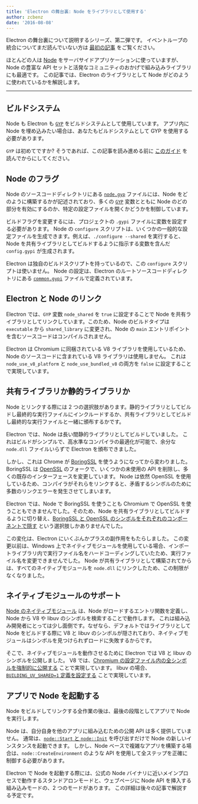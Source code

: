 ```yaml
---
title: 'Electron の舞台裏: Node をライブラリとして使用する'
author: zcbenz
date: '2016-08-08'
---
```


Electron の舞台裏について説明するシリーズ、第二弾です。 イベントループの統合についてまだ読んでいない方は [最初の記事](https://electronjs.org/blog/2016/07/28/electron-internals-node-integration) をご覧ください。

ほとんどの人は [Node](https://nodejs.org) をサーバサイドアプリケーションに使っていますが、Node の豊富な API セットと活発なコミュニティのおかげで組み込みライブラリにも最適です。 この記事では、Electron のライブラリとして Node がどのように使われているかを解説します。

---

## ビルドシステム

Node も Electron も [`GYP`](https://gyp.gsrc.io) をビルドシステムとして使用しています。 アプリ内に Node を埋め込みたい場合は、あなたもビルドシステムとして GYP を使用する必要があります。

`GYP` は初めてですか? そうであれば、この記事を読み進める前に [このガイド](https://gyp.gsrc.io/docs/UserDocumentation.md) を読んでからにしてください。

## Node のフラグ

Node のソースコードディレクトリにある [`node.gyp`](https://github.com/nodejs/node/blob/v6.3.1/node.gyp) ファイルには、Node をどのように構築するかが記述されており、多くの [`GYP`](https://gyp.gsrc.io) 変数とともに Node のどの部分を有効にするのか、特定の設定ファイルを開くかどうかを制御しています。

ビルドフラグを変更するには、プロジェクトの `.gypi` ファイルに変数を設定する必要があります。 Node の `configure` スクリプトは、いくつかの一般的な設定ファイルを生成できます。例えば、`./configure --shared` を実行すると、Node を共有ライブラリとしてビルドするように指示する変数を含んだ `config.gypi` が生成されます。

Electron は独自のビルドスクリプトを持っているので、この `configure` スクリプトは使いません。 Node の設定は、Electron のルートソースコードディレクトリにある [`common.gypi`](https://github.com/electron/electron/blob/master/common.gypi) ファイルで定義されています。

## Electron と Node のリンク

Electron では、`GYP` 変数 `node_shared` を `true` に設定することで Node を共有ライブラリとしてリンクしています。このため、Node のビルドタイプは `executable` から `shared_library` に変更され、Node の `main` エントリポイントを含むソースコードはコンパイルされません。

Electron は Chromium に同梱されている V8 ライブラリを使用しているため、Node のソースコードに含まれている V8 ライブラリは使用しません。 これは `node_use_v8_platform` と `node_use_bundled_v8` の両方を `false` に設定することで実現しています。

## 共有ライブラリか静的ライブラリか

Node とリンクする際には 2 つの選択肢があります。静的ライブラリとしてビルドし最終的な実行ファイルにインクルードするか、共有ライブラリとしてビルドし最終的な実行ファイルと一緒に頒布するかです。

Electron では、Node は長い間静的ライブラリとしてビルドしていました。 これはビルドがシンプルで、高水準なコンパイラの最適化が可能で、余分な `node.dll` ファイルいらずで Electron を頒布できました。

しかし、これは Chrome が [BoringSSL](https://boringssl.googlesource.com/boringssl) を使うようになってから変わりました。 BoringSSL は [OpenSSL](https://www.openssl.org) のフォークで、いくつかの未使用の API を削除し、多くの既存のインターフェースを変更しています。 Node は依然 OpenSSL を使用しているため、コンパイラがそれらをリンクすると、矛盾するシンボルのために多数のリンクエラーを発生させてしまいます。

Electron では、Node で BoringSSL を使うことも Chromium で OpenSSL を使うこともできませんでした。そのため、Node を共有ライブラリとしてビルドするように切り替え、[BoringSSL と OpenSSL のシンボルをそれぞれのコンポーネントで隠す](https://github.com/electron/electron/blob/v1.3.2/common.gypi#L209-L218) という選択肢しかありませんでした。

この変化は、Electron にいくぶんかプラスの副作用をもたらしました。 この変更以前は、Windows 上でネイティブモジュールを使用している場合、インポートライブラリ内で実行ファイル名をハードコーディングしていたため、実行ファイル名を変更できませんでした。 Node が共有ライブラリとして構築されてからは、すべてのネイティブモジュールを `node.dll` にリンクしたため、この制限がなくなりました。

## ネイティブモジュールのサポート

[Node のネイティブモジュール](https://nodejs.org/api/addons.html) は、Node がロードするエントリ関数を定義し、Node から V8 や libuv のシンボルを検索することで動作します。 これは組み込み開発者にとっては少し面倒です。なぜなら、デフォルトではライブラリとして Node をビルドする際に V8 と libuv のシンボルが隠されており、ネイティブモジュールはシンボルを見つけられずロードに失敗するからです。

そこで、ネイティブモジュールを動作させるために Electron では V8 と libuv のシンボルを公開しました。 V8 では、[Chromium の設定ファイル内の全シンボルを強制的に公開する](https://github.com/electron/libchromiumcontent/blob/v51.0.2704.61/chromiumcontent/chromiumcontent.gypi#L104-L122) ことで実現しています。 libuv の場合、[`BUILDING_UV_SHARED=1` 定義を設定する](https://github.com/electron/electron/blob/v1.3.2/common.gypi#L219-L228) ことで実現しています。

## アプリで Node を起動する

Node をビルドしてリンクする全作業の後は、最後の段階としてアプリで Node を実行します。

Node は、自分自身を他のアプリに組み込むための公開 API は多く提供していません。 通常は、[`node::Start` と `node::Init`](https://github.com/nodejs/node/blob/v6.3.1/src/node.h#L187-L191) を呼び出すだけで Node の新しいインスタンスを起動できます。 しかし、Node ベースで複雑なアプリを構築する場合は、`node::CreateEnvironment` のような API を使用して全ステップを正確に制御する必要があります。

Electron で Node を起動する際には、公式の Node バイナリに近いメインプロセスで動作するスタンドアロンモードと、ウェブページに Node API を挿入する組み込みモードの、2 つのモードがあります。 この詳細は後々の記事で解説する予定です。


